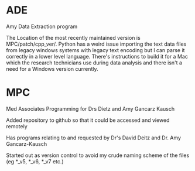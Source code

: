 # ADE   
Amy Data Extraction program

The Location of the most recently maintained version is MPC/patch/cpp_ver/. Python has a weird issue importing the text data files from legacy windows systems with legacy text encoding but I can parse it correctly in a lower level language. There's instructions to build it for a Mac which the research technicians use during data analysis and there isn't a need for a Windows version currently. 

# MPC
Med Associates Programming for Drs Dietz and Amy Gancarz Kausch

Added repository to github so that it could be accessed and viewed remotely

Has programs relating to and requested by Dr's David Deitz and Dr. Amy Gancarz-Kausch

Started out as version control to avoid my crude naming scheme of the files (eg *_v5, *_v6, *_v7 etc.)


